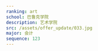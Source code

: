 ```yaml
---
ranking: art
school: 巴鲁克学院
description: 艺术学院
src: /assets/offer_update/033.jpg
major: 会计
sequence: 123
---
```

